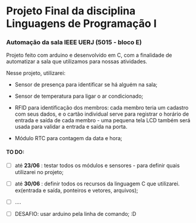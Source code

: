 # Projeto Final da disciplina Linguagens de Programação I

### Automação da sala IEEE UERJ (5015 - bloco E)

Projeto feito com arduino e desenvolvido em C, com a finalidade de automatizar a sala que utilizamos para nossas atividades.

Nesse projeto, utilizarei:

* Sensor de presença para identificar se há alguém na sala; 

* Sensor de temperatura para ligar o ar condicionado;

* RFID para identificação dos membros: cada membro teria um cadastro com seus dados, e o cartão individual serve para registrar o horário de entrada e saída de cada membro - uma pequena tela LCD também será usada para validar a entrada e saída na porta.

* Módulo RTC para contagem da data e hora;


#### TO DO:

- [ ] até **23/06** : testar todos os módulos e sensores - para definir quais utilizarei no projeto; 

- [ ] até **30/06** : definir todos os recursos da linguagem C que utilizarei. ex(entrada e saída, ponteiros e vetores, arquivos);

- [ ] ....

- [ ] DESAFIO: usar arduino pela linha de comando; :D
